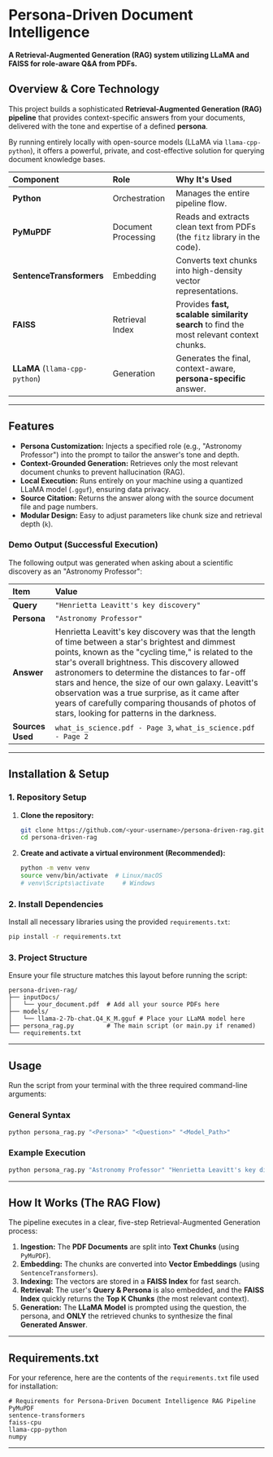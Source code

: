 

# Persona-Driven Document Intelligence

**A Retrieval-Augmented Generation (RAG) system utilizing LLaMA and FAISS for role-aware Q\&A from PDFs.**

## Overview & Core Technology

This project builds a sophisticated **Retrieval-Augmented Generation (RAG) pipeline** that provides context-specific answers from your documents, delivered with the tone and expertise of a defined **persona**.

By running entirely locally with open-source models (LLaMA via `llama-cpp-python`), it offers a powerful, private, and cost-effective solution for querying document knowledge bases.

| Component | Role | Why It's Used |
| :--- | :--- | :--- |
| **Python** | Orchestration | Manages the entire pipeline flow. |
| **PyMuPDF** | Document Processing | Reads and extracts clean text from PDFs (the `fitz` library in the code). |
| **SentenceTransformers** | Embedding | Converts text chunks into high-density vector representations. |
| **FAISS** | Retrieval Index | Provides **fast, scalable similarity search** to find the most relevant context chunks. |
| **LLaMA** (`llama-cpp-python`) | Generation | Generates the final, context-aware, **persona-specific** answer. |

-----

##  Features

  * **Persona Customization:** Injects a specified role (e.g., "Astronomy Professor") into the prompt to tailor the answer's tone and depth.
  * **Context-Grounded Generation:** Retrieves only the most relevant document chunks to prevent hallucination (RAG).
  * **Local Execution:** Runs entirely on your machine using a quantized LLaMA model (`.gguf`), ensuring data privacy.
  * **Source Citation:** Returns the answer along with the source document file and page numbers.
  * **Modular Design:** Easy to adjust parameters like chunk size and retrieval depth (`k`).

### Demo Output (Successful Execution)

The following output was generated when asking about a scientific discovery as an "Astronomy Professor":

| Item | Value |
| :--- | :--- |
| **Query** | `"Henrietta Leavitt's key discovery"` |
| **Persona** | `"Astronomy Professor"` |
| **Answer** | Henrietta Leavitt's key discovery was that the length of time between a star's brightest and dimmest points, known as the "cycling time," is related to the star's overall brightness. This discovery allowed astronomers to determine the distances to far-off stars and hence, the size of our own galaxy. Leavitt's observation was a true surprise, as it came after years of carefully comparing thousands of photos of stars, looking for patterns in the darkness. |
| **Sources Used** | `what_is_science.pdf - Page 3`, `what_is_science.pdf - Page 2` |

-----

##  Installation & Setup

### 1\. Repository Setup

1.  **Clone the repository:**

    ```bash
    git clone https://github.com/<your-username>/persona-driven-rag.git
    cd persona-driven-rag
    ```

2.  **Create and activate a virtual environment (Recommended):**

    ```bash
    python -m venv venv
    source venv/bin/activate  # Linux/macOS
    # venv\Scripts\activate     # Windows
    ```

### 2\. Install Dependencies

Install all necessary libraries using the provided `requirements.txt`:

```bash
pip install -r requirements.txt
```

### 3\. Project Structure

Ensure your file structure matches this layout before running the script:

```
persona-driven-rag/
├── inputDocs/
│   └── your_document.pdf  # Add all your source PDFs here
├── models/
│   └── llama-2-7b-chat.Q4_K_M.gguf # Place your LLaMA model here
├── persona_rag.py         # The main script (or main.py if renamed)
└── requirements.txt
```

-----

##  Usage

Run the script from your terminal with the three required command-line arguments:

### General Syntax

```bash
python persona_rag.py "<Persona>" "<Question>" "<Model_Path>"
```

### Example Execution

```bash
python persona_rag.py "Astronomy Professor" "Henrietta Leavitt's key discovery" "models/llama-2-7b-chat.Q4_K_M.gguf"
```

-----

## How It Works (The RAG Flow)

The pipeline executes in a clear, five-step Retrieval-Augmented Generation process:

1.  **Ingestion:** The **PDF Documents** are split into **Text Chunks** (using `PyMuPDF`).
2.  **Embedding:** The chunks are converted into **Vector Embeddings** (using `SentenceTransformers`).
3.  **Indexing:** The vectors are stored in a **FAISS Index** for fast search.
4.  **Retrieval:** The user's **Query & Persona** is also embedded, and the **FAISS Index** quickly returns the **Top K Chunks** (the most relevant context).
5.  **Generation:** The **LLaMA Model** is prompted using the question, the persona, and **ONLY** the retrieved chunks to synthesize the final **Generated Answer**.

-----

##  Requirements.txt

For your reference, here are the contents of the `requirements.txt` file used for installation:

```text
# Requirements for Persona-Driven Document Intelligence RAG Pipeline
PyMuPDF
sentence-transformers
faiss-cpu
llama-cpp-python
numpy
```

-----

